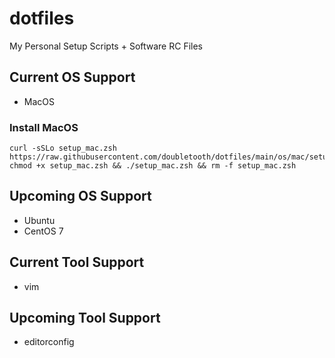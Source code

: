 # dotfiles

My Personal Setup Scripts + Software RC Files

## Current OS Support

- MacOS

### Install MacOS

```
curl -sSLo setup_mac.zsh https://raw.githubusercontent.com/doubletooth/dotfiles/main/os/mac/setup_mac.zsh
chmod +x setup_mac.zsh && ./setup_mac.zsh && rm -f setup_mac.zsh
```

## Upcoming OS Support

- Ubuntu
- CentOS 7

## Current Tool Support

- vim

## Upcoming Tool Support

- editorconfig
